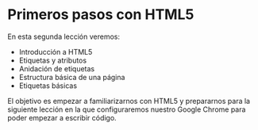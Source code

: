 # Primeros pasos con HTML5

En esta segunda lección veremos:
* Introducción a HTML5
* Etiquetas y atributos
* Anidación de etiquetas
* Estructura básica de una página
* Etiquetas básicas

El objetivo es empezar a familiarizarnos con HTML5 y prepararnos para la siguiente lección en la que configuraremos nuestro Google Chrome para poder empezar a escribir código.
